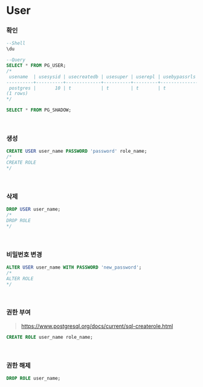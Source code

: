 User
===

### 확인
```sql
--Shell
\du

--Query
SELECT * FROM PG_USER;
/*
 usename  | usesysid | usecreatedb | usesuper | userepl | usebypassrls |  passwd  | valuntil | useconfig
----------+----------+-------------+----------+---------+--------------+----------+----------+-----------
 postgres |       10 | t           | t        | t       | t            | ******** |          |
(1 rows)
*/

SELECT * FROM PG_SHADOW;
```

<br>

### 생성
```sql
CREATE USER user_name PASSWORD 'password' role_name;
/*
CREATE ROLE
*/
```

<br>

### 삭제
```sql
DROP USER user_name;
/*
DROP ROLE
*/
```

<br>

### 비밀번호 변경
```sql
ALTER USER user_name WITH PASSWORD 'new_password';
/*
ALTER ROLE
*/
```

<br>

### 권한 부여
>https://www.postgresql.org/docs/current/sql-createrole.html
```sql
CREATE ROLE user_name role_name;
```

<br>

### 권한 해제
```sql
DROP ROLE user_name;
```

<br>
